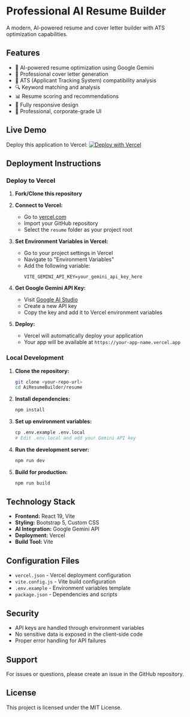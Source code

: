 # Professional AI Resume Builder

A modern, AI-powered resume and cover letter builder with ATS optimization capabilities.

## Features

- 🤖 AI-powered resume optimization using Google Gemini
- 📝 Professional cover letter generation
- 🎯 ATS (Applicant Tracking System) compatibility analysis
- 🔍 Keyword matching and analysis
- 📊 Resume scoring and recommendations
- 📱 Fully responsive design
- 🎨 Professional, corporate-grade UI

## Live Demo

Deploy this application to Vercel: [![Deploy with Vercel](https://vercel.com/button)](https://vercel.com/new/clone?repository-url=https://github.com/your-username/AiResumeBuilder)

## Deployment Instructions

### Deploy to Vercel

1. **Fork/Clone this repository**
2. **Connect to Vercel:**
   - Go to [vercel.com](https://vercel.com)
   - Import your GitHub repository
   - Select the `resume` folder as your project root

3. **Set Environment Variables in Vercel:**
   - Go to your project settings in Vercel
   - Navigate to "Environment Variables"
   - Add the following variable:
     ```
     VITE_GEMINI_API_KEY=your_gemini_api_key_here
     ```

4. **Get Google Gemini API Key:**
   - Visit [Google AI Studio](https://makersuite.google.com/app/apikey)
   - Create a new API key
   - Copy the key and add it to Vercel environment variables

5. **Deploy:**
   - Vercel will automatically deploy your application
   - Your app will be available at `https://your-app-name.vercel.app`

### Local Development

1. **Clone the repository:**
   ```bash
   git clone <your-repo-url>
   cd AiResumeBuilder/resume
   ```

2. **Install dependencies:**
   ```bash
   npm install
   ```

3. **Set up environment variables:**
   ```bash
   cp .env.example .env.local
   # Edit .env.local and add your Gemini API key
   ```

4. **Run the development server:**
   ```bash
   npm run dev
   ```

5. **Build for production:**
   ```bash
   npm run build
   ```

## Technology Stack

- **Frontend:** React 19, Vite
- **Styling:** Bootstrap 5, Custom CSS
- **AI Integration:** Google Gemini API
- **Deployment:** Vercel
- **Build Tool:** Vite

## Configuration Files

- `vercel.json` - Vercel deployment configuration
- `vite.config.js` - Vite build configuration
- `.env.example` - Environment variables template
- `package.json` - Dependencies and scripts

## Security

- API keys are handled through environment variables
- No sensitive data is exposed in the client-side code
- Proper error handling for API failures

## Support

For issues or questions, please create an issue in the GitHub repository.

## License

This project is licensed under the MIT License.